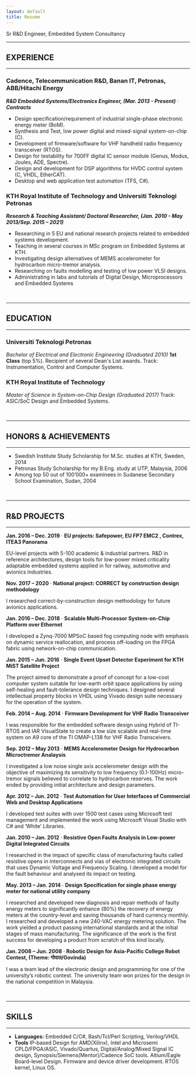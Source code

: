 ```yaml
---
layout: default
title: Resume
---
```


Sr R&D Engineer, Embedded System Consultancy

---
## EXPERIENCE
---

### Cadence, Telecommunication R&D, Banan IT, Petronas, ABB/Hitachi Energy


***R&D Embedded Systems/Electronics Engineer, (Mar. 2013 - Present)*** &middot;	***Contracts***

* Design specification/requirement of industrial single-phase electronic energy meter (BoM).
* Synthesis and Test, low power digital and mixed-signal system-on-chip (C).
* Development of firmware/software for VHF handheld radio frequency transceiver (RTOS).
* Design for testability for 700FF digital IC sensor module (Genus, Modus, Joules, ADE, Spectre).
* Design and development for DSP algorithms for HVDC control system (C, VHDL, EtherCAT).
* Desktop and web application test automation (TFS, C#).

### KTH Royal Institute of Technology and Universiti Teknologi Petronas

***Research & Teaching Assistant/ Doctoral Researcher, (Jan. 2010 - May 2013/Sep. 2015 – 2021)***

* Researching in 5 EU and national research projects related to embedded systems development.
* Teaching in several courses in MSc program on Embedded Systems at KTH.
* Investigating design alternatives of MEMS accelerometer for hydrocarbon micro-tremor analysis.
* Researching on faults modelling and testing of low power VLSI designs.
* Administrating in labs and tutorials of Digital Design, Microprocessors and Embedded Systems

<br />

---
## EDUCATION
---
### Universiti Teknologi Petronas  
*Bachelor of Electrical and Electronic Engineering (Graduated 2010)*
**1st Class** (top 5%). 
Recipient of several Dean's List awards.
Track: Instrumentation, Control and Computer Systems.

### KTH Royal Institute of Technology
*Master of Science in System-on-Chip Design (Graduated 2017)*
Track: ASIC/SoC Design and Embedded Systems.

<br />

---
## HONORS & ACHIEVEMENTS
---
* Swedish Institute Study Scholarship for M.Sc. studies at KTH, Sweden, 2014
* Petronas Study Scholarship for my B.Eng. study at UTP, Malaysia, 2006
* Among top 50 out of 100’000+ examinees in Sudanese Secondary School Examination, Sudan, 2004

<br />

---
## R&D PROJECTS
---

**Jan. 2016 – Dec. 2019**	&middot; **EU projects: Safepower, EU FP7 EMC2 , Contrex, ITEA3 Panorama**

EU-level projects with 5-100 academic & industrial partners. 
R&D in reference architectures, design tools for low-power mixed criticality adaptable embedded systems applied in for railway, automotive and avionics industries.	
		
**Nov. 2017 – 2020**	&middot; **National project: CORRECT by construction design methodology**

I researched correct-by-construction design methodology for future avionics applications.	
		
**Jan. 2016 – Dec. 2018**	&middot; **Scalable Multi-Processor System-on-Chip Platform over Ethernet**

I developed a Zynq-7000 MPSoC based fog computing node with emphasis on dynamic service reallocation, and process off-loading on the FPGA fabric using network-on-chip communication.

**Jan. 2015 – Jun. 2016**	&middot; **Single Event Upset Detector Experiment for KTH MiST Satellite Project**

The project aimed to demonstrate a proof of concept for a low-cost computer system suitable for low-earth orbit space applications by using self-healing and fault-tolerance design techniques. I designed several intellectual property blocks in VHDL using Vivado design suite necessary for the operation of the system.


**Feb. 2014 – Aug. 2014**	&middot; **Firmware Development for VHF Radio Transceiver**

I was responsible for the embedded software design using Hybrid of TI-RTOS and IAR VisualState to create a low size scalable and real-time system on A9 core of the TI OMAP-L138 for VHF Radio Transceivers.

**Sep. 2012 – May 2013**	&middot; **MEMS Accelerometer Design for Hydrocarbon Microctremor Analaysis**

I investigated a low noise single axis accelerometer design with the objective of maximizing its sensitivity to low frequency (0.1-100Hz) micro-tremor signals believed to correlate to hydrocarbon reserves. The work ended by providing initial architecture and design parameters.

**Apr. 2012 – Jun. 2012**	&middot; **Test Automation for User Interfaces of Commercial Web and Desktop Applications**

I developed test suites with over 1500 test cases using Microsoft test management and implemented the work using Microsoft Visual Studio with C# and ‘White’ Libraries.

**Jan. 2010 – Jan. 2012**	&middot; **Resistive Open Faults Analysis in Low-power Digital Integrated Circuits**

I researched in the impact of specific class of manufacturing faults called resistive opens in interconnects and vias of electronic integrated circuits that uses Dynamic Voltage and Frequency Scaling. I developed a model for the fault behaviour and analysed its impact on testing.

**May. 2013 – Jan. 2014**	&middot; **Design Specification for single phase energy meter for national utility company**

I researched and developed new diagnosis and repair methods of faulty energy meters to significantly enhance (80%) the recovery of energy meters at the country-level and saving thousands of hard currency monthly.
I researched and developed a new 240-VAC energy metering solution. The work yielded a product passing international standards and at the initial stages of mass manufacturing. The significance of the work is the first success for developing a product from scratch of this kind locally.

**Jan. 2008 – Jun. 2008**	&middot; **Robotic Design for Asia-Pacific College Robot Contest, (Theme: गोपाल/Govinda)**

I was a team lead of the electronic design and programming for one of the university’s robotic contest. The university team won prizes for the design in the national competition in Malaysia.

<br />
  
---
## SKILLS  
---
* **Languages:** Embedded C/C#, Bash/Tcl/Perl Scripting, Verilog/VHDL
* **Tools** IP-based Design for AMD(Xilinx), Intel and Microsemi CPLD/FPGA/ASIC, Vivado/Quartus, Digital/Analog/Mixed Signal IC design, Synopsis/Siemens(Mentor)/Cadence SoC tools. Altium/Eagle Board-level Design. Firmware and device driver development. RTOS kernel, Linux OS.
